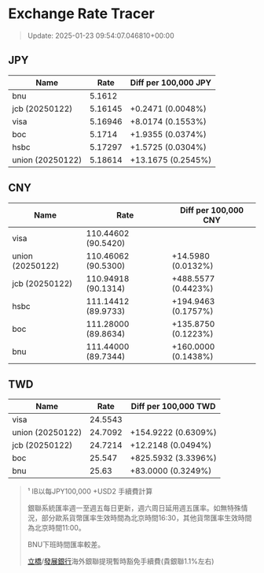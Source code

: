 # Exchange Rate Tracer

> Update: 2025-01-23 09:54:07.046810+00:00

## JPY

| Name             |    Rate | Diff per 100,000 JPY   |
|------------------|---------|------------------------|
| bnu              | 5.1612  |                        |
| jcb (20250122)   | 5.16145 | +0.2471 (0.0048%)      |
| visa             | 5.16946 | +8.0174 (0.1553%)      |
| boc              | 5.1714  | +1.9355 (0.0374%)      |
| hsbc             | 5.17297 | +1.5725 (0.0304%)      |
| union (20250122) | 5.18614 | +13.1675 (0.2545%)     |

## CNY

| Name             | Rate                | Diff per 100,000 CNY   |
|------------------|---------------------|------------------------|
| visa             | 110.44602	(90.5420) |                        |
| union (20250122) | 110.46062	(90.5300) | +14.5980 (0.0132%)     |
| jcb (20250122)   | 110.94918	(90.1314) | +488.5577 (0.4423%)    |
| hsbc             | 111.14412	(89.9733) | +194.9463 (0.1757%)    |
| boc              | 111.28000	(89.8634) | +135.8750 (0.1223%)    |
| bnu              | 111.44000	(89.7344) | +160.0000 (0.1438%)    |

## TWD

| Name             |    Rate | Diff per 100,000 TWD   |
|------------------|---------|------------------------|
| visa             | 24.5543 |                        |
| union (20250122) | 24.7092 | +154.9222 (0.6309%)    |
| jcb (20250122)   | 24.7214 | +12.2148 (0.0494%)     |
| boc              | 25.547  | +825.5932 (3.3396%)    |
| bnu              | 25.63   | +83.0000 (0.3249%)     |


> ¹ IB以每JPY100,000 +USD2 手續費計算
>
> 銀聯系統匯率週一至週五每日更新，週六周日延用週五匯率。如無特殊情況，部分歐系貨幣匯率生效時間為北京時間16:30，其他貨幣匯率生效時間為北京時間11:00。
>
> BNU下班時間匯率較差。
>
> [立橋](https://www.wlbank.com.mo/uploads/ueditor/file/20181211/1544536513900230.pdf)/[發展銀行](https://www.mdb.com.mo/Service_Charges_20230728.pdf)海外銀聯提現暫時豁免手續費(貴銀聯1.1%左右)

